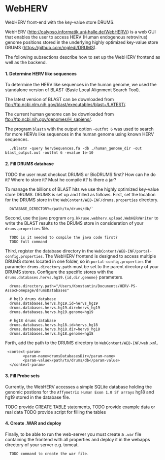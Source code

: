 # WebHERV
WebHERV front-end with the key-value store DRUMS.

WebHERV (http://calypso.informatik.uni-halle.de/WebHERV/) is a web GUI that enables the user to access HERV (Human endogenous retrovirus) genome positions stored in the underlying highly optimized key-value store DRUMS (https://github.com/mgledi/DRUMS).

The following subsections describe how to set up the WebHERV frontend as well as the backend. 

#### 1. Determine HERV like sequences

To determine the HERV like sequences in the human genome, we used the standalone version of BLAST (Basic Local Alignment Search Tool). 

The latest version of BLAST can be downloaded from ftp://ftp.ncbi.nlm.nih.gov/blast/executables/blast+/LATEST/.

The current human genome can be downloaded from ftp://ftp.ncbi.nih.gov/genomes/H_sapiens/.

The program `blastn` with the output option `-outfmt 6` was used to search for more HERVs like sequences in the human genome using known HERV sequences.
```
  ./blastn -query hervSequences.fa -db ./human_genome_dir -out blast_output.out -outfmt 6 -evalue 1e-10
```

#### 2. Fill DRUMS database

TODO the user must checkout DRUMS or BioDRUMS first? How can he do it? Where to store it? Must he compile it? Is there a jar?

To manage the billions of BLAST hits we use the highly optimized key-value store DRUMS. DRUMS is set up and filled as follows. First, set the location for the DRUMS store in the `WebContent/WEB-INF/drums.properties` directory.
```
  DATABASE_DIRECTORY=/path/to/drums/db/`
```

Second, use the java program `org.kkruse.webherv.upload.WebHERVWriter` to write the BLAST results to the DRUMS store in consideration of your `drums.properties` file.
```
  TODO is it needed to compile the java code first?
  TODO full command
```

Third, register the database directory in the `WebContent/WEB-INF/portal-config.properties`. The WebHERV frontend is designed to access multiple DRUMS stores located in one folder, so in `portal-config.properties` the parameter `drums.directory.path` must be set to the parent directory of your DRUMS stores. Configure the specific stores with the `drums.databases.hervs.hg19.{id,dir,genome}` parameters.

```
  drums.directory.path="/Users/Konstantin/Documents/HERV-PS-AssocHomepage/drumsDatabases"

  # hg19 drums database
  drums.databases.hervs.hg19.id=hervs_hg19
  drums.databases.hervs.hg19.dir=hervs_hg19
  drums.databases.hervs.hg19.genome=hg19

  # hg18 drums database
  drums.databases.hervs.hg18.id=hervs_hg18
  drums.databases.hervs.hg18.dir=hervs_hg18
  drums.databases.hervs.hg18.genome=hg18
```

Forth, add the path to the DRUMS directory to `WebContent/WEB-INF/web.xml`. 
```
 <context-param>
		<param-name>drumsDatabasesDir</param-name>
		<param-value>/path/to/drums/db</param-value>
  </context-param>
```

#### 3. Fill Probe sets

Currently, the WebHERV accesses a simple SQLite database holding the genomic postions for the `Affymetrix Human Exon 1.0 ST arrays` hg18 and hg19 stored in the database file. 

TODO provide CREATE TABLE statements, 
TODO provide example data or real data
TODO provide script for filling the tables

#### 4. Create .WAR and deploy

Finally, to be able to run the web-server you must create a `.war` file containing the frontend with all properties and deploy it in the webapps directory of your server e.g. tomcat.  

```
  TODO command to create the war file. 
```

